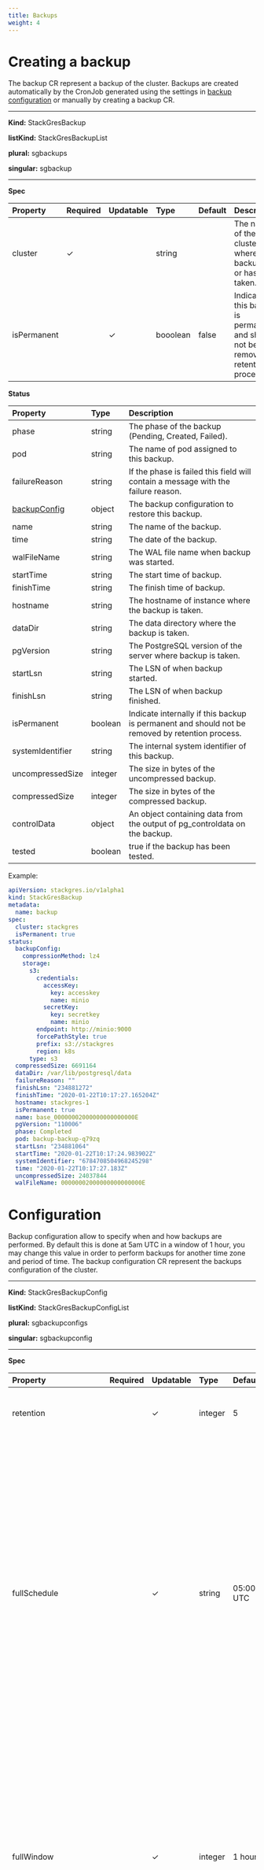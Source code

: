 ```yaml
---
title: Backups
weight: 4
---
```


# Creating a backup

The backup CR represent a backup of the cluster. Backups are created automatically by the CronJob
 generated using the settings in [backup configuration](#configuration) or manually by creating a
 backup CR.

___

**Kind:** StackGresBackup

**listKind:** StackGresBackupList

**plural:** sgbackups

**singular:** sgbackup
___

**Spec**

| Property    | Required | Updatable | Type     | Default | Description |
|:------------|----------|-----------|:---------|:--------|:------------|
| cluster     | ✓        |           | string   |         | The name of the cluster where the backup will or has been taken. |
| isPermanent |          | ✓         | booolean | false   | Indicate if this backup is permanent and should not be removed by retention process. |

**Status**

| Property                       | Type    | Description |
|:-------------------------------|:--------|:------------|
| phase                          | string  | The phase of the backup (Pending, Created, Failed). |
| pod                            | string  | The name of pod assigned to this backup. |
| failureReason                  | string  | If the phase is failed this field will contain a message with the failure reason. |
| [backupConfig](#configuration) | object  | The backup configuration to restore this backup. |
| name                           | string  | The name of the backup. |
| time                           | string  | The date of the backup. |
| walFileName                    | string  | The WAL file name when backup was started. |
| startTime                      | string  | The start time of backup. |
| finishTime                     | string  | The finish time of backup. |
| hostname                       | string  | The hostname of instance where the backup is taken. |
| dataDir                        | string  | The data directory where the backup is taken. |
| pgVersion                      | string  | The PostgreSQL version of the server where backup is taken. |
| startLsn                       | string  | The LSN of when backup started. |
| finishLsn                      | string  | The LSN of when backup finished. |
| isPermanent                    | boolean | Indicate internally if this backup is permanent and should not be removed by retention process. |
| systemIdentifier               | string  | The internal system identifier of this backup. |
| uncompressedSize               | integer | The size in bytes of the uncompressed backup. |
| compressedSize                 | integer | The size in bytes of the compressed backup. |
| controlData                    | object  | An object containing data from the output of pg_controldata on the backup. |
| tested                         | boolean | true if the backup has been tested. |

Example:

```yaml
apiVersion: stackgres.io/v1alpha1
kind: StackGresBackup
metadata:
  name: backup
spec:
  cluster: stackgres
  isPermanent: true
status:
  backupConfig:
    compressionMethod: lz4
    storage:
      s3:
        credentials:
          accessKey:
            key: accesskey
            name: minio
          secretKey:
            key: secretkey
            name: minio
        endpoint: http://minio:9000
        forcePathStyle: true
        prefix: s3://stackgres
        region: k8s
      type: s3
  compressedSize: 6691164
  dataDir: /var/lib/postgresql/data
  failureReason: ""
  finishLsn: "234881272"
  finishTime: "2020-01-22T10:17:27.165204Z"
  hostname: stackgres-1
  isPermanent: true
  name: base_00000002000000000000000E
  pgVersion: "110006"
  phase: Completed
  pod: backup-backup-q79zq
  startLsn: "234881064"
  startTime: "2020-01-22T10:17:24.983902Z"
  systemIdentifier: "6784708504968245298"
  time: "2020-01-22T10:17:27.183Z"
  uncompressedSize: 24037844
  walFileName: 00000002000000000000000E
```

# Configuration

Backup configuration allow to specify when and how backups are performed. By default this is done
 at 5am UTC in a window of 1 hour, you may change this value in order to perform backups for
 another time zone and period of time.
The backup configuration CR represent the backups configuration of the cluster.

___

**Kind:** StackGresBackupConfig

**listKind:** StackGresBackupConfigList

**plural:** sgbackupconfigs

**singular:** sgbackupconfig
___

**Spec**


| Property                               | Required | Updatable |Type     | Default   | Description |
|:---------------------------------------|----------|-----------|:--------|:----------|:------------|
| retention                              |          | ✓         | integer | 5         | Retains specified number of full backups. Default is 5 |
| fullSchedule                           |          | ✓         | string  | 05:00 UTC | Specify when to perform full backups using cron syntax:<br><minute: 0 to 59, or *> <hour: 0 to 23, or * for any value. All times UTC> <day of the month: 1 to 31, or *> <month: 1 to 12, or *> <day of the week: 0 to 7 (0 and 7 both represent Sunday), or *>. <br>If not specified full backups will be performed each day at 05:00 UTC  |
| fullWindow                             |          | ✓         | integer | 1 hour    | Specify the time window in minutes where a full backup will start happening after the point in time specified by fullSchedule. If for some reason the system is not capable to start the full backup it will be skipped. If not specified the window will be of 1 hour  |
| compressionMethod                      |          | ✓         | string  | lz4       | To configure compression method used for backups. Possible options are: lz4, lzma, brotli. Default method is lz4. LZ4 is the fastest method, but compression ratio is bad. LZMA is way much slower, however it compresses backups about 6 times better than LZ4. Brotli is a good trade-off between speed and compression ratio which is about 3 times better than LZ4  |
| diskRateLimit                          |          | ✓         | integer | unlimited | To configure disk read rate limit during uploads in bytes per second  |
| networkRateLimit                       |          | ✓         | integer | unlimited | To configure network read rate limit during uploads in bytes per second  |
| uploadDiskConcurrency                  |          | ✓         | integer | 1         | To configure how many concurrency streams are reading disk during uploads. By default 1 stream  |
| tarSizeThreshold                       |          | ✓         | integer | 1 GB      | To configure the size of one backup bundle (in bytes). Smaller size causes granularity and more optimal, faster recovering. It also increases the number of storage requests, so it can costs you much money. Default size is 1 GB (1 << 30 - 1 bytes)  |
| [storage](#storage-configuration)      | ✓        |           | object  |           | Backup storage configuration  |

Example:

```yaml
apiVersion: stackgres.io/v1alpha1
kind: StackGresBackupConfig
metadata:
  name: backupconf
spec:
  retention: 5
  fullSchedule: 0 5 * * *
  fullWindow: 60
  storage:
    type: s3
    s3:
      credentials:
        accessKey:
          key: accesskey
          name: my-cluster-minio
        secretKey:
          key: secretkey
          name: my-cluster-minio
      endpoint: http://my-cluster-minio:9000
      forcePathStyle: true
      prefix: s3://stackgres
      region: k8s
```
 
Default settings are stored in the same namespaces of the stackgres operator,
 with the name `defaultbackupconfig`

Given a stackgres operator installed in the `stackgres` namespace we can see the backup default values with de command:

``` sh
kubectl get sgbackupconfig -n stackgres defaultbackupconfig -o yaml
```

If a backup configuration is not specified in the cluster settings, a new one will be created with the default values. 

The default name of backup configuration CR is `defaultbackupconfig`

# Storage Configuration

| Property                                              | Required            | Updatable | Type   | Default | Description |
|:------------------------------------------------------|---------------------|-----------|:-------|:--------|:------------|
| type                                                  | ✓                   |           | string |         | Type of storage: <br>- s3: Amazon Web Services S3 <br>- gcs: Google Clooud Storage <br>- azureblob: Azure Blob Storage  |
| [s3](#s3--amazon-web-services-s3-configuration)       | if type = s3        |           | object |         | Amazon Web Services S3 configuration |
| [gcs](#gsc--google-cloud-storage-configuration)       | if type = gcs       |           | object |         | Google Cloud Storage configuration |
| [azureblob](#azure--azure-blob-storage-configuration) | if type = azureblob |           | object |         | Google Cloud Storage configuration |

## S3 - Amazon Web Services S3 configuration

| Property                       | Required | Updatable | Type    | Default | Description |
|:-------------------------------|----------|-----------|:--------|:--------|:------------|
| prefix                         | ✓        |           | string  |         | The AWS S3 bucket and prefix (eg. s3://bucket/path/to/folder) |
| [credentials](#s3-credentials) | ✓        |           | object  |         | The credentials to access AWS S3 for writing and reading  |
| region                         |          |           | string  |         | The AWS S3 region. Region can be detected using s3:GetBucketLocation, but if you wish to avoid this API call or forbid it from the applicable IAM policy, specify this property  |
| endpoint                       |          |           | string  |         |Overrides the default hostname to connect to an S3-compatible service. i.e, http://s3-like-service:9000  |
| forcePathStyle                 |          |           | boolean |         | To enable path-style addressing(i.e., http://s3.amazonaws.com/BUCKET/KEY) when connecting to an S3-compatible service that lack of support for sub-domain style bucket URLs (i.e., http://BUCKET.s3.amazonaws.com/KEY). Defaults to false  |
| storageClass                   |          |           | string  |         | By default, the "STANDARD" storage class is used. Other supported values include "STANDARD_IA" for Infrequent Access and "REDUCED_REDUNDANCY" for Reduced Redundancy  |

### S3 Credentials

| Property                                                                                                    | Required | Updatable | Type   | Default | Description |
|:------------------------------------------------------------------------------------------------------------|----------|-----------|:-------|:--------|:------------|
| [accessKey](https://kubernetes.io/docs/reference/generated/kubernetes-api/v1.12/#secretkeyselector-v1-core) | ✓        |           | object |         | The AWS S3 bucket and prefix (eg. s3://bucket/path/to/folder) |
| [secretKey](https://kubernetes.io/docs/reference/generated/kubernetes-api/v1.12/#secretkeyselector-v1-core) | ✓        |           | object |         | AWS Secret Access Key  |

## GSC - Google Cloud Storage configuration

| Property                        | Required | Updatable | Type   | Default | Description |
|:--------------------------------|----------|-----------|:-------|:--------|:------------|
| prefix                          | ✓        |           | string |         | Specify where to store backups (eg. gs://x4m-test-bucket/walg-folder) |
| [credentials](#gcp-credentials) | ✓        |           | object |         | The credentials to access GCS for writing and reading |

### GCP Credentials

| Property                                                                                                                | Required | Updatable | Type   | Default | Description |
|:------------------------------------------------------------------------------------------------------------------------|----------|:----------|:-------|:--------|:------------|
| [serviceAccountJsonKey](https://kubernetes.io/docs/reference/generated/kubernetes-api/v1.12/#secretkeyselector-v1-core) | ✓        |           | object |         | The key of the secret to select from. Must be a valid secret key |


## AZURE - Azure Blob Storage configuration

| Property                          | Required | Updatable | Type    | Default | Description |
|:----------------------------------|----------|-----------|:--------|:--------|:-------------|
| prefix                            | ✓        |           | string  |         | Specify where to store backups in Azure storage (eg. azure://test-container/walg-folder) |  
| [credentials](#azure-credentials) | ✓        |           | object  |         | AWS Secret Access Key  |

### Azure Credentials

| Property                                                                                                    | Required | Updatable | Type   | Default | Description |
|:------------------------------------------------------------------------------------------------------------|----------|-----------|:-------|:--------|:-------------|
| [account](https://kubernetes.io/docs/reference/generated/kubernetes-api/v1.12/#secretkeyselector-v1-core)   | ✓        |           | object |         | The name of the storage account |
| [accessKey](https://kubernetes.io/docs/reference/generated/kubernetes-api/v1.12/#secretkeyselector-v1-core) | ✓        |           | object |         | The primary or secondary access key for the storage account. |
